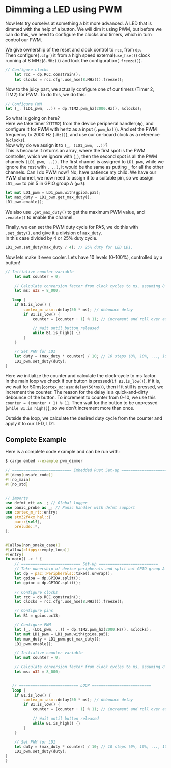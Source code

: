 # Dimming a LED using PWM
Now lets try ourselvs at something a bit more advanced. A LED that is dimmed with the help of a button.
We will dim it using PWM, but before we can do this, we need to configure the clocks and timers, which in turn control our PWM. 


We give ownership of the reset and clock control to `rcc`, from `dp`.  
Then configure(`.cfgr`) it from a high speed external(`use_hse()`) clock running at 8 MHz(`8.MHz()`) and lock the configuration(`.freeze()`).
```rust
// Configure clocks
    let rcc = dp.RCC.constrain();
    let clocks = rcc.cfgr.use_hse(8.MHz()).freeze();
```


Now to the juicy part, we actually configure one of our timers (Timer 2, TIM2) for PWM.
To do this, we do this:
```rust
// Configure PWM
let (_, (LD1_pwm, ..)) = dp.TIM2.pwm_hz(2000.Hz(), &clocks);
```
So what is going on here?  
Here we take timer 2(`TIM2`) from the device peripheral handler(`dp`), and configure it for PWM with hertz as a input (`.pwm_hz()`). And set the PWM frequency to 2000 Hz (`.Hz()`), and use our on-board clock as a reference (`&clocks`).  
Now why do we assign it to `(_, (LD1_pwm, ..))`?  
This is because it returns an array, where the first spot is the PWM controller, which we ignore with (`_`), then the second spot is all the PWM channels
`(LD1_pwm, ..))`. The first channel is assigned to `LD1_pwm`, while we ignore the rest with `, ..)`, it would be the same as putting `_` for all the other channels. 
Can I do PWM now? No, have patience my child. We have our PWM channel, we now need to assign it to a suitable pin,
so we assign `LD1_pwm` to pin 5 in GPIO group A (`pa5`):
```rust
let mut LD1_pwm = LD1_pwm.with(gpioa.pa5);
let max_duty = LD1_pwm.get_max_duty();
LD1_pwm.enable();
```
We also use `.get_max_duty()` to get the maximum PWM value, and `.enable()` to enable the channel.  

Finally, we can set the PWM duty cycle for PA5, we do this with `.set_duty()`, and give it a division of `max_duty`.  
In this case divided by 4 or 25% duty cycle.
```rust
LD1_pwm.set_duty(max_duty / 4); // 25% duty for LED LD1. 
```

Now lets make it even cooler. Lets have 10 levels (0-100%), controlled by a button!
```rust
// Initialize counter variable
    let mut counter = 0;

    // Calculate conversion factor from clock cycles to ms, assuming 8 MHz
    let ms: u32 = 8_000;
    
   loop {
    if B1.is_low() {
        cortex_m::asm::delay(50 * ms); // debounce delay
        if B1.is_low() {
            counter = (counter + 1) % 11; // increment and roll over after 10 (0-10 total 11 states)

            // Wait until button released
            while B1.is_high() {}
        }
    }

    // Set PWM for LD1
    let duty = (max_duty * counter) / 10; // 10 steps (0%, 10%, ..., 100%)
    LD1_pwm.set_duty(duty);
}
```
Here we initialize the counter and calculate the clock-cycle to ms factor.  
In the main loop we check if our button is pressed(`if B1.is_low()`), if it is, we wait for 50ms(`cortex_m::asm:delay(50*ms)`), then if it still is pressed, we increment the counter. The reason for the delay is a quick-and-dirty debounce of the button. To increment to counter from 0-10, we use this `counter = (counter + 1) % 11`. Then wait for the button to be unpressed (`while B1.is_high()`), so we don't increment more than once.  

Outside the loop, we calculate the desired duty cycle from the counter and apply it to our LED, LD1.


## Complete Example
Here is a complete code example and can be run with:
```sh
$ cargo embed --example pwm_dimmer
```
```rust
// ========================== Embedded Rust Set-up ==========================
#![deny(unsafe_code)]
#![no_main]
#![no_std]


// Imports
use defmt_rtt as _; // Global logger
use panic_probe as _; // Panic handler with defmt support
use cortex_m_rt::entry;
use stm32f4xx_hal::{
    pac::{self},
    prelude::*,
};


#[allow(non_snake_case)]
#[allow(clippy::empty_loop)]
#[entry]
fn main() -> ! {
    // ========================== Set-up ==========================
    // Take ownership of device peripherals and split out GPIO group A and B
    let dp = pac::Peripherals::take().unwrap();
    let gpioa = dp.GPIOA.split();
    let gpioc = dp.GPIOC.split();

    // Configure clocks
    let rcc = dp.RCC.constrain();
    let clocks = rcc.cfgr.use_hse(8.MHz()).freeze();

    // Configure pins
    let B1 = gpioc.pc13;

    // Configure PWM
    let (_, (LD1_pwm, ..)) = dp.TIM2.pwm_hz(2000.Hz(), &clocks);
    let mut LD1_pwm = LD1_pwm.with(gpioa.pa5);
    let max_duty = LD1_pwm.get_max_duty();
    LD1_pwm.enable();

    // Initialize counter variable
    let mut counter = 0;

    // Calculate conversion factor from clock cycles to ms, assuming 8 MHz
    let ms: u32 = 8_000;
    

   // ========================== LOOP ==========================
   loop {
    if B1.is_low() {
        cortex_m::asm::delay(50 * ms); // debounce delay
        if B1.is_low() {
            counter = (counter + 1) % 11; // increment and roll over after 10 (0-10 total 11 states)

            // Wait until button released
            while B1.is_high() {}
        }
    }

    // Set PWM for LD1
    let duty = (max_duty * counter) / 10; // 10 steps (0%, 10%, ..., 100%)
    LD1_pwm.set_duty(duty);
}
}
```